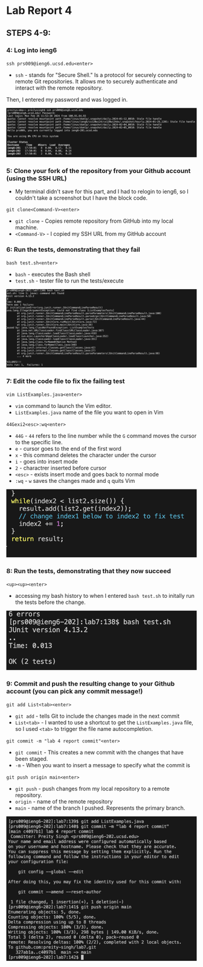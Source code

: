 # Lab Report 4

## STEPS 4-9:

### 4: Log into ieng6
`ssh prs009@ieng6.ucsd.edu<enter>`
* `ssh` - stands for "Secure Shell." Is a protocol for securely connecting to remote Git repositories. It allows me to securely authenticate and interact with the remote repository.

Then, I entered my password and was logged in. 

![Image](loginIeng6.png)

### 5: Clone your fork of the repository from your Github account (using the SSH URL)
* My terminal didn't save for this part, and I had to relogin to ieng6, so I couldn't take a screenshot but I have the block code.
```
git clone<Command-V><enter>
```
* `git clone` - Copies remote repository from GitHub into my local machine.
* `<Command-V>` - I copied my SSH URL from my GitHub account

### 6: Run the tests, demonstrating that they fail
`bash test.sh<enter>`
* `bash` - executes the Bash shell
* `test.sh` - tester file to run the tests/execute 

![Image](preFixTest.png)

### 7: Edit the code file to fix the failing test
`vim ListExamples.java<enter>`
* `vim` command to launch the Vim editor.
* `ListExamples.java` name of the file you want to open in Vim

`44Gexi2<esc>:wq<enter>`
* `44G` - `44` refers to the line number while the `G` command moves the cursor to the specific line.
* `e` - cursor goes to the end of the first word
* `x` - this command deletes the character under the cursor
* `i` - goes into insert mode
* `2` - charactrer inserted before cursor
* `<esc>` - exists insert mode and goes back to normal mode
* `:wq` - `w` saves the changes made and `q` quits Vim

![Image](fixTest.png)

### 8: Run the tests, demonstrating that they now succeed
 `<up><up><enter>`
 * accessing my bash history to when I entered `bash test.sh` to initally run the tests before the change.

![Image](testRun.png)

### 9: Commit and push the resulting change to your Github account (you can pick any commit message!)
`git add List<tab><enter>`
* `git add` - tells Git to include the changes made in the next commit
* `List<tab>` - I wanted to use a shortcut to get the `ListExamples.java` file, so I used `<tab>` to trigger the file name autocompletion.

`git commit -m "lab 4 report commit"<enter>`
* `git commit` - This creates a new commit with the changes that have been staged.
* `-m` - When you want to insert a message to specify what the commit is

`git push origin main<enter>`
* `git push` - push changes from my local repository to a remote repository.
* `origin` - name of the remote repository
* `main` - name of the branch I pushed. Represents the primary branch.

![Image](gitPushCommit.png)
